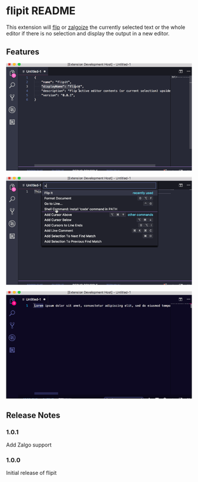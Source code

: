 # flipit README

This extension will [flip](https://github.com/jergason/flipjs) or [zalgoize](https://github.com/clux/zalgolize) the currently selected text or the whole editor if there is no selection and display the output in a new editor.

## Features

![Flip Selection](flipitselection.gif)

![Flip All](flipitall.gif)

![Zalgo All](zalgoall.gif)

## Release Notes

### 1.0.1

Add Zalgo support

### 1.0.0

Initial release of flipit
